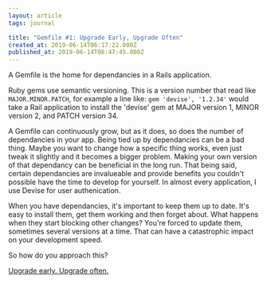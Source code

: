 ```yaml
---
layout: article
tags: journal

title: "Gemfile #1: Upgrade Early, Upgrade Often"
created_at: 2019-06-14T06:17:22.000Z
published_at: 2019-06-14T06:47:45.000Z
---
```

A Gemfile is the home for dependancies in a Rails application.

Ruby gems use semantic versioning. This is a version number that read like `MAJOR.MINOR.PATCH`, for example a line like: `gem 'devise', '1.2.34'` would take a Rail application to install the 'devise' gem at MAJOR version 1, MINOR version 2, and PATCH version 34.

A Gemfile can continuously grow, but as it does, so does the number of dependancies in your app. Being tied up by dependancies can be a bad thing. Maybe you want to change how a specific thing works, even just tweak it slightly and it becomes a bigger problem. Making your own version of that dependancy can be beneficial in the long run. That being said, certain dependancies are invalueable and provide benefits you couldn't possible have the time to develop for yourself. In almost every application, I use Devise for user authenication.

When you have dependancies, it's important to keep them up to date. It's easy to install them, get them working and then forget about. What happens when they start blocking other changes? You're forced to update them, sometimes several versions at a time. That can have a catastrophic impact on your development speed.

So how do you approach this?

[Upgrade early. Upgrade often.](https://thoughtbot.com/blog/keep-your-gems-up-to-date)
